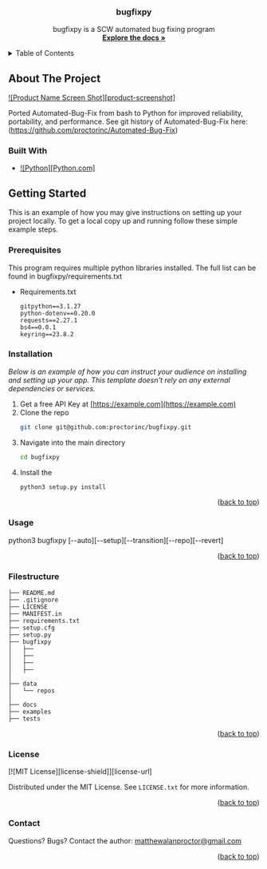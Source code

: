 <div align="center">
  <!-- <a href="https://github.com/othneildrew/Best-README-Template">
    <img src="images/logo.png" alt="Logo" width="80" height="80">
  </a> -->

  <h3 align="center">bugfixpy</h3>

  <p align="center">
    bugfixpy is a SCW automated bug fixing program 
    <br />
    <a href=""><strong>Explore the docs »</strong></a>
    <br />
  </p>
</div>

<!-- TABLE OF CONTENTS -->
<details>
  <summary>Table of Contents</summary>
  <ol>
    <li>
      <a href="#about-the-project">About The Project</a>
      <ul>
        <li><a href="#built-with">Built With</a></li>
      </ul>
    </li>
    <li>
      <a href="#getting-started">Getting Started</a>
      <ul>
        <li><a href="#prerequisites">Prerequisites</a></li>
        <li><a href="#installation">Installation</a></li>
      </ul>
    </li>
    <li><a href="#usage">Usage</a></li>
    <li><a href="#license">License</a></li>
    <li><a href="#contact">Contact</a></li>
  </ol>
</details>

## About The Project
[![Product Name Screen Shot][product-screenshot]](https://example.com)

Ported Automated-Bug-Fix from bash to Python for improved reliability, portability, and performance. See git history of Automated-Bug-Fix here: (https://github.com/proctorinc/Automated-Bug-Fix)

### Built With

* [![Python][Python.com]][Python-url]

## Getting Started

This is an example of how you may give instructions on setting up your project locally.
To get a local copy up and running follow these simple example steps.

### Prerequisites

This program requires multiple python libraries installed. The full list can be found in bugfixpy/requirements.txt

* Requirements.txt
  ```
  gitpython==3.1.27
  python-dotenv==0.20.0
  requests==2.27.1
  bs4==0.0.1
  keyring==23.8.2
  ```

### Installation

_Below is an example of how you can instruct your audience on installing and setting up your app. This template doesn't rely on any external dependencies or services._

1. Get a free API Key at [https://example.com](https://example.com)
2. Clone the repo
   ```sh
   git clone git@github.com:proctorinc/bugfixpy.git
   ```
3. Navigate into the main directory
   ```sh
   cd bugfixpy
   ```
4. Install the 
   ```sh
   python3 setup.py install
   ```

<p align="right">(<a href="#readme-top">back to top</a>)</p>

### Usage

python3 bugfixpy [--auto][--setup][--transition][--repo][--revert]

<p align="right">(<a href="#readme-top">back to top</a>)</p>

### Filestructure

    ├── README.md
    ├── .gitignore
    ├── LICENSE
    ├── MANIFEST.in
    ├── requirements.txt
    ├── setup.cfg
    ├── setup.py
    ├── bugfixpy
    │   ├── 
    │   ├── 
    │   ├── 
    │   ├── 
    │
    ├── data
    │   └── repos
    │
    ├── docs
    ├── examples
    ├── tests

<p align="right">(<a href="#readme-top">back to top</a>)</p>

### License
[![MIT License][license-shield]][license-url]

Distributed under the MIT License. See `LICENSE.txt` for more information.

<p align="right">(<a href="#readme-top">back to top</a>)</p>

### Contact
Questions? Bugs? Contact the author: matthewalanproctor@gmail.com

<p align="right">(<a href="#readme-top">back to top</a>)</p>

<!-- MARKDOWN LINKS & IMAGES -->
[python-url]: https://upload.wikimedia.org/wikipedia/commons/c/c3/Python-logo-notext.svg
